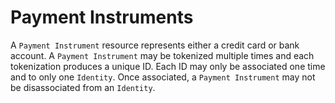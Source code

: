 # Payment Instruments

A `Payment Instrument` resource represents either a credit card or bank account.
A `Payment Instrument` may be tokenized multiple times and each tokenization produces
a unique ID. Each ID may only be associated one time and to only one `Identity`.
Once associated, a `Payment Instrument` may not be disassociated from an
`Identity`.

